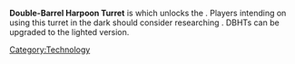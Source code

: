 **Double-Barrel Harpoon Turret** is [](Defense_Tech.md) which unlocks the [](Double-Barrel_Harpoon_Turret.md). Players intending on
using this turret in the dark should consider researching [](Double-Barrel_Turret_Spotlight_Fitting_(Tech).md).
DBHTs can be upgraded to the lighted version.

[Category:Technology](Category:Technology "wikilink")